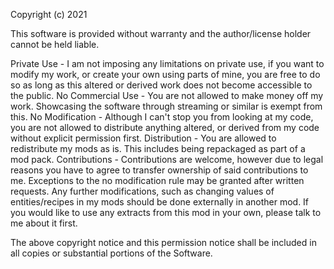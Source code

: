 Copyright (c) 2021 

This software is provided without warranty and the author/license holder cannot be held liable.

Private Use - I am not imposing any limitations on private use, if you want to modify my work, or create your own using parts of mine, you are free to do so as long as this altered or derived work does not become accessible to the public.
No Commercial Use - You are not allowed to make money off my work. Showcasing the software through streaming or similar is exempt from this.
No Modification - Although I can't stop you from looking at my code, you are not allowed to distribute anything altered, or derived from my code without explicit permission first.
Distribution - You are allowed to redistribute my mods as is. This includes being repackaged as part of a mod pack.
Contributions - Contributions are welcome, however due to legal reasons you have to agree to transfer ownership of said contributions to me.
Exceptions to the no modification rule may be granted after written requests. Any further modifications, such as changing values of entities/recipes in my mods should be done externally in another mod. If you would like to use any extracts from this mod in your own, please talk to me about it first.

The above copyright notice and this permission notice shall be included in all copies or substantial portions of the Software.
